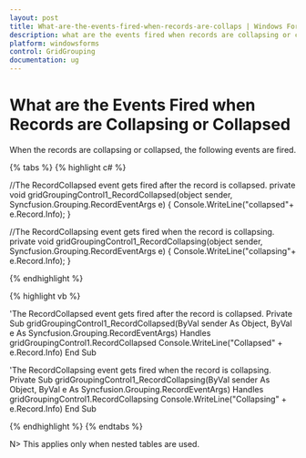 ```yaml
---
layout: post
title: What-are-the-events-fired-when-records-are-collaps | Windows Forms | Syncfusion
description: what are the events fired when records are collapsing or collapsed
platform: windowsforms
control: GridGrouping
documentation: ug
---
```


# What are the Events Fired when Records are Collapsing or Collapsed

When the records are collapsing or collapsed, the following events are fired.

{% tabs %}
{% highlight c# %}

//The RecordCollapsed event gets fired after the record is collapsed.
private void gridGroupingControl1_RecordCollapsed(object sender, Syncfusion.Grouping.RecordEventArgs e)
{
    Console.WriteLine("collapsed"+ e.Record.Info);
}

//The RecordCollapsing event gets fired when the record is collapsing.
private void gridGroupingControl1_RecordCollapsing(object sender, Syncfusion.Grouping.RecordEventArgs e)
{
    Console.WriteLine("collapsing"+ e.Record.Info);
}

{% endhighlight %}

{% highlight vb %}

'The RecordCollapsed event gets fired after the record is collapsed.
Private Sub gridGroupingControl1_RecordCollapsed(ByVal sender As Object, ByVal e As Syncfusion.Grouping.RecordEventArgs) Handles gridGroupingControl1.RecordCollapsed
    Console.WriteLine("Collapsed" + e.Record.Info)
End Sub

'The RecordCollapsing event gets fired when the record is collapsing.
Private Sub gridGroupingControl1_RecordCollapsing(ByVal sender As Object, ByVal e As Syncfusion.Grouping.RecordEventArgs) Handles gridGroupingControl1.RecordCollapsing
    Console.WriteLine("Collapsing" + e.Record.Info)
End Sub

{% endhighlight %}
{% endtabs %}

N> This applies only when nested tables are used.

